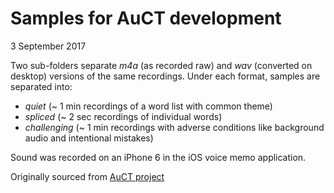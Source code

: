# Samples for AuCT development

3 September 2017

Two sub-folders separate _m4a_ (as recorded raw) and _wav_ (converted on desktop) versions of the same recordings.
Under each format, samples are separated into:

* _quiet_ (~ 1 min recordings of a word list with common theme)
* _spliced_ (~ 2 sec recordings of individual words)
* _challenging_ (~ 1 min recordings with adverse conditions like background audio and intentional mistakes)

Sound was recorded on an iPhone 6 in the iOS voice memo application.


Originally sourced from [AuCT project](https://github.com/fergusdixon/AuCT)

